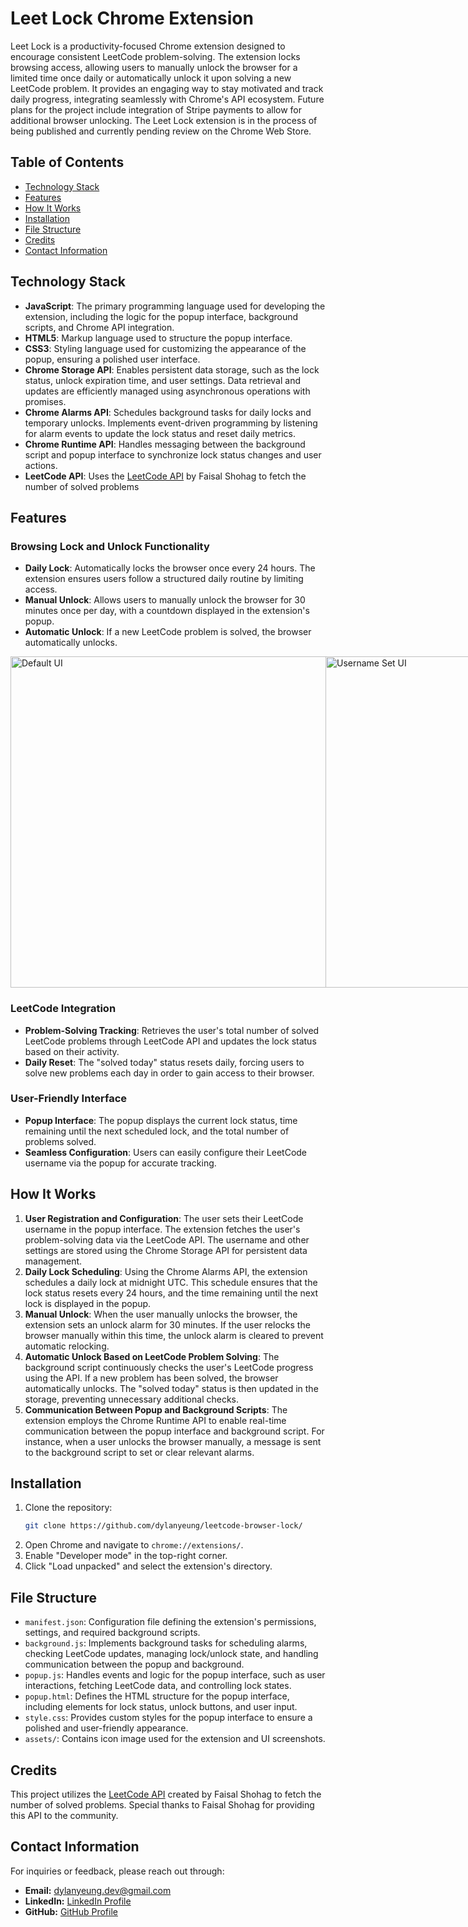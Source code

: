# Leet Lock Chrome Extension

Leet Lock is a productivity-focused Chrome extension designed to encourage consistent LeetCode problem-solving. The extension locks browsing access, allowing users to manually unlock the browser for a limited time once daily or automatically unlock it upon solving a new LeetCode problem. It provides an engaging way to stay motivated and track daily progress, integrating seamlessly with Chrome's API ecosystem. Future plans for the project include integration of Stripe payments to allow for additional browser unlocking.
The Leet Lock extension is in the process of being published and currently pending review on the Chrome Web Store.

## Table of Contents
- [Technology Stack](#technology-stack)
- [Features](#features)
- [How It Works](#how-it-works)
- [Installation](#installation)
- [File Structure](#file-structure)
- [Credits](#credits)
- [Contact Information](#contact-information)

## Technology Stack

- **JavaScript**: The primary programming language used for developing the extension, including the logic for the popup interface, background scripts, and Chrome API integration.
- **HTML5**: Markup language used to structure the popup interface.
- **CSS3**: Styling language used for customizing the appearance of the popup, ensuring a polished user interface.
- **Chrome Storage API**: Enables persistent data storage, such as the lock status, unlock expiration time, and user settings. Data retrieval and updates are efficiently managed using asynchronous operations with promises.
- **Chrome Alarms API**: Schedules background tasks for daily locks and temporary unlocks. Implements event-driven programming by listening for alarm events to update the lock status and reset daily metrics.
- **Chrome Runtime API**: Handles messaging between the background script and popup interface to synchronize lock status changes and user actions.
- **LeetCode API**: Uses the [LeetCode API](https://github.com/faisal-shohag/leetcode_api) by Faisal Shohag to fetch the number of solved problems

## Features

### Browsing Lock and Unlock Functionality
- **Daily Lock**: Automatically locks the browser once every 24 hours. The extension ensures users follow a structured daily routine by limiting access.
- **Manual Unlock**: Allows users to manually unlock the browser for 30 minutes once per day, with a countdown displayed in the extension's popup.
- **Automatic Unlock**: If a new LeetCode problem is solved, the browser automatically unlocks.

<div style="display: flex; justify-content: space-around;">
    <img src="https://raw.githubusercontent.com/dylanyeung/leetcode-browser-lock/main/assets/ui1.png" alt="Default UI" style="height: 530px; object-fit: cover;">
    <img src="https://raw.githubusercontent.com/dylanyeung/leetcode-browser-lock/main/assets/ui2.png" alt="Username Set UI" style="height: 530px; object-fit: cover;">
    <img src="https://raw.githubusercontent.com/dylanyeung/leetcode-browser-lock/main/assets/ui3.png" alt="Free Unlock UI" style="height: 530px; object-fit: cover;">
</div>

### LeetCode Integration
- **Problem-Solving Tracking**: Retrieves the user's total number of solved LeetCode problems through LeetCode API and updates the lock status based on their activity.
- **Daily Reset**: The "solved today" status resets daily, forcing users to solve new problems each day in order to gain access to their browser.

### User-Friendly Interface
- **Popup Interface**: The popup displays the current lock status, time remaining until the next scheduled lock, and the total number of problems solved.
- **Seamless Configuration**: Users can easily configure their LeetCode username via the popup for accurate tracking.

## How It Works

1. **User Registration and Configuration**: The user sets their LeetCode username in the popup interface. The extension fetches the user's problem-solving data via the LeetCode API. The username and other settings are stored using the Chrome Storage API for persistent data management.
2. **Daily Lock Scheduling**: Using the Chrome Alarms API, the extension schedules a daily lock at midnight UTC. This schedule ensures that the lock status resets every 24 hours, and the time remaining until the next lock is displayed in the popup.
3. **Manual Unlock**: When the user manually unlocks the browser, the extension sets an unlock alarm for 30 minutes. If the user relocks the browser manually within this time, the unlock alarm is cleared to prevent automatic relocking.
4. **Automatic Unlock Based on LeetCode Problem Solving**: The background script continuously checks the user's LeetCode progress using the API. If a new problem has been solved, the browser automatically unlocks. The "solved today" status is then updated in the storage, preventing unnecessary additional checks.
5. **Communication Between Popup and Background Scripts**: The extension employs the Chrome Runtime API to enable real-time communication between the popup interface and background script. For instance, when a user unlocks the browser manually, a message is sent to the background script to set or clear relevant alarms.

## Installation

1. Clone the repository:
    ```bash
    git clone https://github.com/dylanyeung/leetcode-browser-lock/
    ```
2. Open Chrome and navigate to `chrome://extensions/`.
3. Enable "Developer mode" in the top-right corner.
4. Click "Load unpacked" and select the extension's directory.

## File Structure
- `manifest.json`: Configuration file defining the extension's permissions, settings, and required background scripts.
- `background.js`: Implements background tasks for scheduling alarms, checking LeetCode updates, managing lock/unlock state, and handling communication between the popup and background.
- `popup.js`: Handles events and logic for the popup interface, such as user interactions, fetching LeetCode data, and controlling lock states.
- `popup.html`: Defines the HTML structure for the popup interface, including elements for lock status, unlock buttons, and user input.
- `style.css`: Provides custom styles for the popup interface to ensure a polished and user-friendly appearance.
- `assets/`: Contains icon image used for the extension and UI screenshots.

## Credits
This project utilizes the [LeetCode API](https://github.com/faisal-shohag/leetcode_api) created by Faisal Shohag to fetch the number of solved problems. Special thanks to Faisal Shohag for providing this API to the community.

## Contact Information
For inquiries or feedback, please reach out through:
- **Email:** [dylanyeung.dev@gmail.com](mailto:dylanyeung.dev@gmail.com)
- **LinkedIn:** [LinkedIn Profile](https://www.linkedin.com/in/dylanyeung/)
- **GitHub:** [GitHub Profile](https://github.com/dylanyeung)
